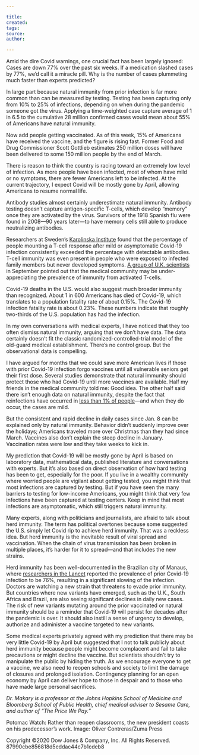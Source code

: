 ```yaml
---

title:
created:
tags:
source:
author:

---
```

Amid the dire Covid warnings, one crucial fact has been largely ignored: Cases are down 77% over the past six weeks. If a medication slashed cases by 77%, we’d call it a miracle pill. Why is the number of cases plummeting much faster than experts predicted?

In large part because natural immunity from prior infection is far more common than can be measured by testing. Testing has been capturing only from 10% to 25% of infections, depending on when during the pandemic someone got the virus. Applying a time-weighted case capture average of 1 in 6.5 to the cumulative 28 million confirmed cases would mean about 55% of Americans have natural immunity.

Now add people getting vaccinated. As of this week, 15% of Americans have received the vaccine, and the figure is rising fast. Former Food and Drug Commissioner Scott Gottlieb estimates 250 million doses will have been delivered to some 150 million people by the end of March.

There is reason to think the country is racing toward an extremely low level of infection. As more people have been infected, most of whom have mild or no symptoms, there are fewer Americans left to be infected. At the current trajectory, I expect Covid will be mostly gone by April, allowing Americans to resume normal life.

Antibody studies almost certainly underestimate natural immunity. Antibody testing doesn’t capture antigen-specific T-cells, which develop “memory” once they are activated by the virus. Survivors of the 1918 Spanish flu were found in 2008—90 years later—to have memory cells still able to produce neutralizing antibodies.

Researchers at Sweden’s [Karolinska Institute](https://www.sciencedirect.com/science/article/pii/S0092867420310084) found that the percentage of people mounting a T-cell response after mild or asymptomatic Covid-19 infection consistently exceeded the percentage with detectable antibodies. T-cell immunity was even present in people who were exposed to infected family members but never developed symptoms. [A group of U.K. scientists](https://www.bmj.com/content/370/bmj.m3364) in September pointed out that the medical community may be under-appreciating the prevalence of immunity from activated T-cells.

Covid-19 deaths in the U.S. would also suggest much broader immunity than recognized. About 1 in 600 Americans has died of Covid-19, which translates to a population fatality rate of about 0.15%. The Covid-19 infection fatality rate is about 0.23%. These numbers indicate that roughly two-thirds of the U.S. population has had the infection.

In my own conversations with medical experts, I have noticed that they too often dismiss natural immunity, arguing that we don’t have data. The data certainly doesn’t fit the classic randomized-controlled-trial model of the old-guard medical establishment. There’s no control group. But the observational data is compelling.

I have argued for months that we could save more American lives if those with prior Covid-19 infection forgo vaccines until all vulnerable seniors get their first dose. Several studies demonstrate that natural immunity should protect those who had Covid-19 until more vaccines are available. Half my friends in the medical community told me: Good idea. The other half said there isn’t enough data on natural immunity, despite the fact that reinfections have occurred in [less than 1% of people](https://www.gov.uk/government/news/past-covid-19-infection-provides-some-immunity-but-people-may-still-carry-and-transmit-virus)—and when they do occur, the cases are mild.

But the consistent and rapid decline in daily cases since Jan. 8 can be explained only by natural immunity. Behavior didn’t suddenly improve over the holidays; Americans traveled more over Christmas than they had since March. Vaccines also don’t explain the steep decline in January. Vaccination rates were low and they take weeks to kick in.

My prediction that Covid-19 will be mostly gone by April is based on laboratory data, mathematical data, published literature and conversations with experts. But it’s also based on direct observation of how hard testing has been to get, especially for the poor. If you live in a wealthy community where worried people are vigilant about getting tested, you might think that most infections are captured by testing. But if you have seen the many barriers to testing for low-income Americans, you might think that very few infections have been captured at testing centers. Keep in mind that most infections are asymptomatic, which still triggers natural immunity.

Many experts, along with politicians and journalists, are afraid to talk about herd immunity. The term has political overtones because some suggested the U.S. simply let Covid rip to achieve herd immunity. That was a reckless idea. But herd immunity is the inevitable result of viral spread and vaccination. When the chain of virus transmission has been broken in multiple places, it’s harder for it to spread—and that includes the new strains.

Herd immunity has been well-documented in the Brazilian city of Manaus, where [researchers in the Lancet](https://www.thelancet.com/journals/lancet/article/PIIS0140-6736(21)00183-5/fulltext) reported the prevalence of prior Covid-19 infection to be 76%, resulting in a significant slowing of the infection. Doctors are watching a new strain that threatens to evade prior immunity. But countries where new variants have emerged, such as the U.K., South Africa and Brazil, are also seeing significant declines in daily new cases. The risk of new variants mutating around the prior vaccinated or natural immunity should be a reminder that Covid-19 will persist for decades after the pandemic is over. It should also instill a sense of urgency to develop, authorize and administer a vaccine targeted to new variants.

Some medical experts privately agreed with my prediction that there may be very little Covid-19 by April but suggested that I not to talk publicly about herd immunity because people might become complacent and fail to take precautions or might decline the vaccine. But scientists shouldn’t try to manipulate the public by hiding the truth. As we encourage everyone to get a vaccine, we also need to reopen schools and society to limit the damage of closures and prolonged isolation. Contingency planning for an open economy by April can deliver hope to those in despair and to those who have made large personal sacrifices.

_Dr. Makary is a professor at the Johns Hopkins School of Medicine and Bloomberg School of Public Health, chief medical adviser to Sesame Care, and author of “The Price We Pay.”_

Potomac Watch: Rather than reopen classrooms, the new president coasts on his predecessor’s work. Image: Oliver Contreras/Zuma Press

Copyright ©2020 Dow Jones & Company, Inc. All Rights Reserved. 87990cbe856818d5eddac44c7b1cdeb8